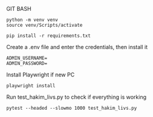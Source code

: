 GIT BASH

```
python -m venv venv
source venv/Scripts/activate

pip install -r requirements.txt
```
Create a .env file and enter the credentials, then install it
```
ADMIN_USERNAME=
ADMIN_PASSWORD=
```
Install Playwright if new PC
```
playwright install
```
Run test_hakim_livs.py to check if everything is working
```
pytest --headed --slowmo 1000 test_hakim_livs.py
```
